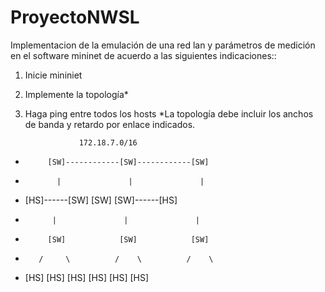# ProyectoNWSL
Implementacion de la emulación de una red lan y parámetros de medición en el software mininet de acuerdo a las siguientes indicaciones::
1.	Inicie mininiet
2.	Implemente la topología*
3.	Haga ping entre todos los hosts
*La topología debe incluir los anchos de banda y retardo por enlace indicados.

                    172.18.7.0/16

 +          [SW]------------[SW]------------[SW]
 +            |               |               |
 + [HS]------[SW]            [SW]            [SW]------[HS]
 +           |               |               |
 +          [SW]            [SW]            [SW]
 +        /     \          /    \          /    \  
 +    [HS]      [HS]   [HS]     [HS]   [HS]      [HS]
